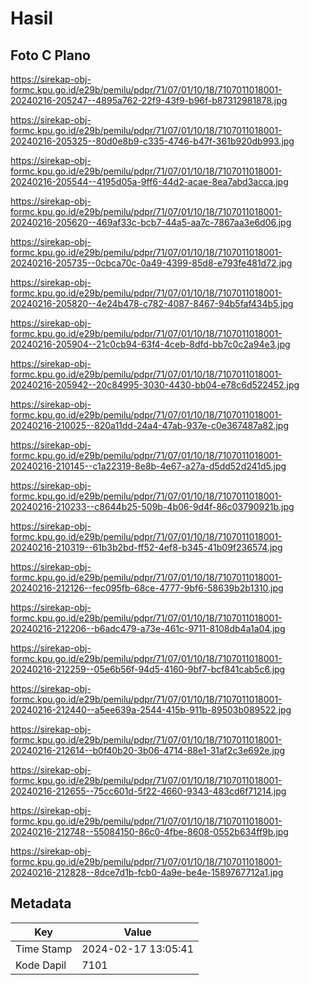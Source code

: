 # Hasil

## Foto C Plano

https://sirekap-obj-formc.kpu.go.id/e29b/pemilu/pdpr/71/07/01/10/18/7107011018001-20240216-205247--4895a762-22f9-43f9-b96f-b87312981878.jpg

https://sirekap-obj-formc.kpu.go.id/e29b/pemilu/pdpr/71/07/01/10/18/7107011018001-20240216-205325--80d0e8b9-c335-4746-b47f-361b920db993.jpg

https://sirekap-obj-formc.kpu.go.id/e29b/pemilu/pdpr/71/07/01/10/18/7107011018001-20240216-205544--4195d05a-9ff6-44d2-acae-8ea7abd3acca.jpg

https://sirekap-obj-formc.kpu.go.id/e29b/pemilu/pdpr/71/07/01/10/18/7107011018001-20240216-205620--469af33c-bcb7-44a5-aa7c-7867aa3e6d06.jpg

https://sirekap-obj-formc.kpu.go.id/e29b/pemilu/pdpr/71/07/01/10/18/7107011018001-20240216-205735--0cbca70c-0a49-4399-85d8-e793fe481d72.jpg

https://sirekap-obj-formc.kpu.go.id/e29b/pemilu/pdpr/71/07/01/10/18/7107011018001-20240216-205820--4e24b478-c782-4087-8467-94b5faf434b5.jpg

https://sirekap-obj-formc.kpu.go.id/e29b/pemilu/pdpr/71/07/01/10/18/7107011018001-20240216-205904--21c0cb94-63f4-4ceb-8dfd-bb7c0c2a94e3.jpg

https://sirekap-obj-formc.kpu.go.id/e29b/pemilu/pdpr/71/07/01/10/18/7107011018001-20240216-205942--20c84995-3030-4430-bb04-e78c6d522452.jpg

https://sirekap-obj-formc.kpu.go.id/e29b/pemilu/pdpr/71/07/01/10/18/7107011018001-20240216-210025--820a11dd-24a4-47ab-937e-c0e367487a82.jpg

https://sirekap-obj-formc.kpu.go.id/e29b/pemilu/pdpr/71/07/01/10/18/7107011018001-20240216-210145--c1a22319-8e8b-4e67-a27a-d5dd52d241d5.jpg

https://sirekap-obj-formc.kpu.go.id/e29b/pemilu/pdpr/71/07/01/10/18/7107011018001-20240216-210233--c8644b25-509b-4b06-9d4f-86c03790921b.jpg

https://sirekap-obj-formc.kpu.go.id/e29b/pemilu/pdpr/71/07/01/10/18/7107011018001-20240216-210319--61b3b2bd-ff52-4ef8-b345-41b09f236574.jpg

https://sirekap-obj-formc.kpu.go.id/e29b/pemilu/pdpr/71/07/01/10/18/7107011018001-20240216-212126--fec095fb-68ce-4777-9bf6-58639b2b1310.jpg

https://sirekap-obj-formc.kpu.go.id/e29b/pemilu/pdpr/71/07/01/10/18/7107011018001-20240216-212206--b6adc479-a73e-461c-9711-8108db4a1a04.jpg

https://sirekap-obj-formc.kpu.go.id/e29b/pemilu/pdpr/71/07/01/10/18/7107011018001-20240216-212259--05e6b56f-94d5-4160-9bf7-bcf841cab5c6.jpg

https://sirekap-obj-formc.kpu.go.id/e29b/pemilu/pdpr/71/07/01/10/18/7107011018001-20240216-212440--a5ee639a-2544-415b-911b-89503b089522.jpg

https://sirekap-obj-formc.kpu.go.id/e29b/pemilu/pdpr/71/07/01/10/18/7107011018001-20240216-212614--b0f40b20-3b06-4714-88e1-31af2c3e692e.jpg

https://sirekap-obj-formc.kpu.go.id/e29b/pemilu/pdpr/71/07/01/10/18/7107011018001-20240216-212655--75cc601d-5f22-4660-9343-483cd6f71214.jpg

https://sirekap-obj-formc.kpu.go.id/e29b/pemilu/pdpr/71/07/01/10/18/7107011018001-20240216-212748--55084150-86c0-4fbe-8608-0552b634ff9b.jpg

https://sirekap-obj-formc.kpu.go.id/e29b/pemilu/pdpr/71/07/01/10/18/7107011018001-20240216-212828--8dce7d1b-fcb0-4a9e-be4e-1589767712a1.jpg


## Metadata

| Key        | Value               |
| ---------- | ------------------- |
| Time Stamp | 2024-02-17 13:05:41 |
| Kode Dapil | 7101                |



